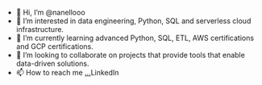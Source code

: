 - 👋 Hi, I’m @nanellooo
- 👀 I’m interested in data engineering, Python, SQL and serverless cloud infrastructure. 
- 🌱 I’m currently learning advanced Python, SQL, ETL, AWS certifications and GCP certifications.
- 💞️ I’m looking to collaborate on projects that provide tools that enable data-driven solutions.
- 📫 How to reach me [...](https://www.linkedin.com/in/nick-anello-66a554221/)LinkedIn

